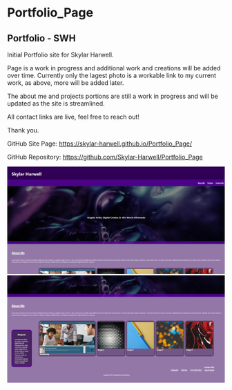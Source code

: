 # Portfolio_Page
## Portfolio - SWH

Initial Portfolio site for Skylar Harwell. 

Page is a work in progress and additional work and creations will be added over time. Currently only the lagest photo is a workable link to my current work, as above, more will be added later. 

The about me and projects portions are still a work in progress and will be updated as the site is streamlined.

All contact links are live, feel free to reach out!

Thank you. 

GitHub Site Page: https://skylar-harwell.github.io/Portfolio_Page/

GitHub Repository: https://github.com/Skylar-Harwell/Portfolio_Page

![Screenshot1](Assets/images/Portfolio_1.png?)
![Screenshot1](Assets/images/Portfolio_2.png?)